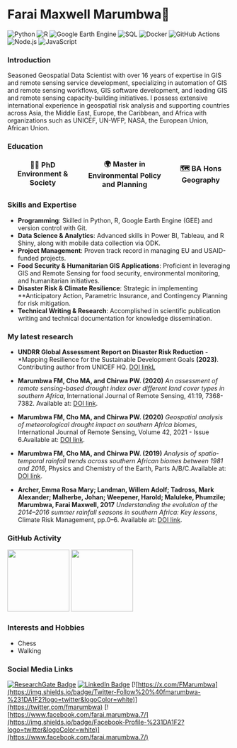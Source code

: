 # Farai Maxwell Marumbwa👋

<p align="left">
  <img alt="Python" src="https://img.shields.io/badge/-Python-3776AB?style=flat-square&logo=python&logoColor=white" />
  <img alt="R" src="https://img.shields.io/badge/-R-276DC3?style=flat-square&logo=r&logoColor=white" />
  <img alt="Google Earth Engine" src="https://img.shields.io/badge/-Google%20Earth%20Engine-34A853?style=flat-square&logo=google-earth&logoColor=white" />
  <img alt="SQL" src="https://img.shields.io/badge/-SQL-CC2927?style=flat-square&logo=microsoft-sql-server&logoColor=white" />
  <img alt="Docker" src="https://img.shields.io/badge/-Docker-46a2f1?style=flat-square&logo=docker&logoColor=white" />
  <img alt="GitHub Actions" src="https://img.shields.io/badge/-Github_Actions-2088FF?style=flat-square&logo=github-actions&logoColor=white" />
  <img alt="Node.js" src="https://img.shields.io/badge/-Node.js-43853d?style=flat-square&logo=node.js&logoColor=white" />
  <img alt="JavaScript" src="https://img.shields.io/badge/-JavaScript-F7DF1E?style=flat-square&logo=javascript&logoColor=black" />
</p>

### Introduction  
Seasoned Geospatial Data Scientist with over 16 years of expertise in GIS and remote sensing service development, specializing in automation of GIS and remote sensing workflows, GIS software development, and leading GIS and remote sensing capacity-building initiatives. I possess extensive international experience in geospatial risk analysis and supporting countries across Asia, the Middle East, Europe, the Caribbean, and Africa with organizations such as UNICEF, UN-WFP, NASA, the European Union, African Union. 


<h3>Education</h3>
<table>
  <thead align="center">
    <tr border: none;>
      <td><b>🧑‍🎓 PhD Environment & Society</b></td>
      <td><b>🌍 Master in Environmental Policy and Planning </b></td>
      <td><b>🗺️ BA Hons Geography</></td>
    </tr>
  </table>



### Skills and Expertise  
- **Programming**: Skilled in Python, R, Google Earth Engine (GEE) and version control with Git.  
- **Data Science & Analytics**: Advanced skills in Power BI, Tableau, and R Shiny, along with mobile data collection via ODK.  
- **Project Management**: Proven track record in managing EU and USAID-funded projects.  
- **Food Security & Humanitarian GIS Applications**: Proficient in leveraging GIS and Remote Sensing for food security, environmental monitoring, and humanitarian initiatives.  
- **Disaster Risk & Climate Resilience**: Strategic in implementing **Anticipatory Action, Parametric Insurance, and Contingency Planning for risk mitigation.  
- **Technical Writing & Research**: Accomplished in scientific publication writing and technical documentation for knowledge dissemination.  


### My latest research
- **UNDRR Global Assessment Report on Disaster Risk Reduction** - *Mapping Resilience for the Sustainable Development Goals **(2023)**. Contributing author from UNICEF HQ. [DOI linkL](https://www.undrr.org/media/88718/download)
  
- **Marumbwa FM, Cho MA, and Chirwa PW. (2020)** *An assessment of remote sensing-based drought index over different land cover types in southern Africa*, International Journal of Remote Sensing, 41:19, 7368-7382. Available at: [DOI link](https://doi.org/10.1080/01431161.2020.1757783).
  
- **Marumbwa FM, Cho MA, and Chirwa PW. (2020)** *Geospatial analysis of meteorological drought impact on southern Africa biomes*, International Journal of Remote Sensing, Volume 42, 2021 - Issue 6.Available at: [DOI link](https://doi.org/10.1080/01431161.2020.1851799).
  
- **Marumbwa FM, Cho MA, and Chirwa PW. (2019)** *Analysis of spatio-temporal rainfall trends across southern African biomes between 1981 and 2016*, Physics and Chemistry of the Earth, Parts A/B/C.Available at: [DOI link](https://doi.org/10.1016/j.pce.2019.10.004).
  
- **Archer, Emma Rosa Mary; Landman, Willem Adolf; Tadross, Mark Alexander; Malherbe, Johan; Weepener, Harold; Maluleke, Phumzile; Marumbwa, Farai Maxwell, 2017** *Understanding the evolution of the 2014–2016 summer rainfall seasons in southern Africa: Key lessons*, Climate Risk Management, pp.0–6. Available at: [DOI link](http://dx.doi.org/10.1016/j.crm.2017.03.006).


### GitHub Activity

<p align="left">

  <img src="https://github-readme-stats.vercel.app/api/top-langs/?username=maxmarumbwa&layout=compact&langs_count=6&theme=radical" height="140">
  <img src="https://github-readme-stats.vercel.app/api?username=maxmarumbwa&show_icons=true&theme=radical" height="140">
</p>

### Interests and Hobbies
- Chess
- Walking

### Social Media Links
[![ResearchGate Badge](https://img.shields.io/badge/follow-farai%20marumbwa-00CCBB?style=flat-square&logo=researchgate&logoColor=white)](https://www.researchgate.net/profile/Farai-Marumbwa)
[![LinkedIn Badge](https://img.shields.io/badge/Linkedin-farai%20marumbwa-0A66C2?style=flat-square&logo=linkedin&logoColor=white)](https://www.linkedin.com/in/farai-maxwell-marumbwa-01328529/)
[![https://x.com/FMarumbwa](https://img.shields.io/badge/Twitter-Follow%20%40fmarumbwa-%231DA1F2?logo=twitter&logoColor=white)](https://twitter.com/fmarumbwa)
[![https://www.facebook.com/farai.marumbwa.7/](https://img.shields.io/badge/Facebook-Profile-%231DA1F2?logo=twitter&logoColor=white)](https://www.facebook.com/farai.marumbwa.7/)









